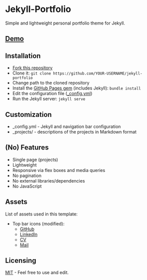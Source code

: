 # Jekyll-Portfolio

Simple and lightweight personal portfolio theme for Jekyll.

## [Demo](http://jsidrach.github.io/jekyll-portfolio/)

## Installation

- [Fork this repository](https://github.com/jsidrach/jekyll-portfolio/fork)
- Clone it: `git clone https://github.com/YOUR-USERNAME/jekyll-portfolio`
- Change path to the cloned repository
- Install the [GitHub Pages gem](https://pages.github.com/) (includes Jekyll): `bundle install`
- Edit the configuration file ([_config.yml](_config.yml))
- Run the Jekyll server: `jekyll serve`

## Customization

* _config.yml - Jekyll and navigation bar configuration
* _projects/ - descriptions of the projects in Markdown format

## (No) Features

- Single page (projects)
- Lightweight
- Responsive via flex boxes and media queries
- No pagination
- No external libraries/dependencies
- No JavaScript

## Assets

List of assets used in this template:

* Top bar icons (modified):
    * [GitHub](https://www.iconfinder.com/icons/107105/github_square_icon)
    * [LinkedIn](https://www.iconfinder.com/icons/294706/circle_linkedin_icon)
    * [CV](https://www.iconfinder.com/icons/299090/file_word_icon)
    * [Mail](https://www.iconfinder.com/icons/287559/mail_icon)

## Licensing

[MIT](LICENSE) - Feel free to use and edit.
